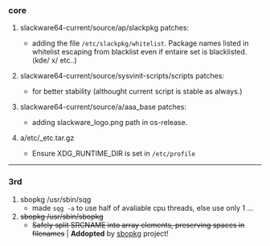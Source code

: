 ### core


1. slackware64-current/source/ap/slackpkg patches:
   -  adding the file `/etc/slackpkg/whitelist`. Package names listed in whitelist escaping from blacklist even if entaire set is blacklisted. (kde/ x/ etc..)
 
2. slackware64-current/source/sysvinit-scripts/scripts patches:
   -  for better stability (althought current script is stable as always.)
   
3. slackware64-current/source/a/aaa_base patches:
   -  adding slackware_logo.png path in os-release.
   
4. a/etc/_etc.tar.gz
   - Ensure XDG_RUNTIME_DIR is set in `/etc/profile`

---

### 3rd

1. sbopkg /usr/sbin/sqg
   - made `sqg -a` to use half of avaliable cpu threads, else use only 1 ...
2. ~~sbopkg /usr/sbin/sbopkg~~
   - ~~Safely split SRCNAME into array elements, preserving spaces in filenames~~ | **Addopted** by [sbopkg](https://github.com/sbopkg/sbopkg/issues/99) project!
